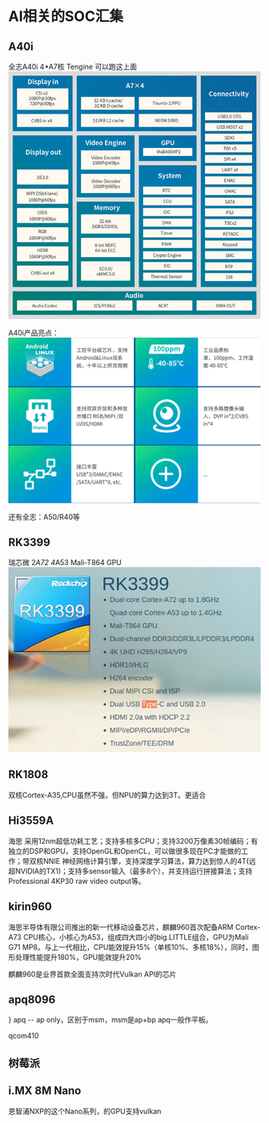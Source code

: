 
# AI相关的SOC汇集

## A40i
全志A40i 4*A7核  Tengine 可以跑这上面
![A40i](https://github.com/frankieGitHub/myAI/blob/master/srcImg/A40i.jpg)

A40i产品亮点：
![A40i](https://github.com/frankieGitHub/myAI/blob/master/srcImg/A40i产品亮点.png)


还有全志：A50/R40等
## RK3399
瑞芯微 2*A72   4*A53   Mali-T864 GPU
![RK3399](https://github.com/frankieGitHub/myAI/blob/master/srcImg/RK3399.png)

## RK1808
双核Cortex-A35,CPU虽然不强，但NPU的算力达到3T。更适合

## Hi3559A
海思
采用12nm超低功耗工艺；支持多核多CPU；支持3200万像素30帧编码；有独立的DSP和GPU，支持OpenGL和OpenCL，可以做很多现在PC才能做的工作；带双核NNIE 神经网络计算引擎，支持深度学习算法，算力达到惊人的4T(远超NVIDIA的TX1)；支持多sensor输入（最多8个），并支持运行拼接算法；支持Professional 4KP30 raw video output等。

## kirin960
海思半导体有限公司推出的新一代移动设备芯片，麒麟960首次配备ARM Cortex-A73 CPU核心，小核心为A53，组成四大四小的big.LITTLE组合，GPU为Mali G71 MP8。与上一代相比，CPU能效提升15%（单核10%、多核18%），同时，图形处理性能提升180%，GPU能效提升20%

麒麟960是业界首款全面支持次时代Vulkan API的芯片

## apq8096
}
apq -- ap only，区别于msm，msm是ap+bp
apq一般作平板。

qcom410

## 树莓派

## i.MX 8M Nano
恩智浦NXP的这个Nano系列，的GPU支持vulkan

## 
